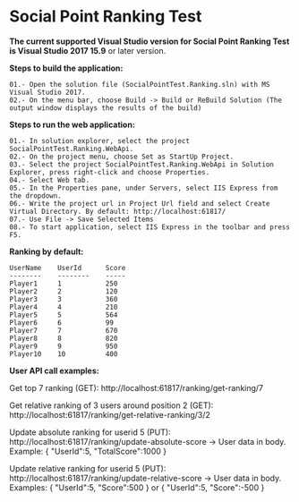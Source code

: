 # Social Point Ranking Test

**The current supported Visual Studio version for Social Point Ranking Test is Visual Studio 2017 15.9** or later version.

**Steps to build the application:**

    01.- Open the solution file (SocialPointTest.Ranking.sln) with MS Visual Studio 2017.
    02.- On the menu bar, choose Build -> Build or ReBuild Solution (The output window displays the results of the build)

**Steps to run the web application:**

    01.- In solution explorer, select the project SocialPointTest.Ranking.WebApi.
    02.- On the project menu, choose Set as StartUp Project.
    03.- Select the project SocialPointTest.Ranking.WebApi in Solution Explorer, press right-click and choose Properties.
    04.- Select Web tab.
    05.- In the Properties pane, under Servers, select IIS Express from the dropdown.
    06.- Write the project url in Project Url field and select Create Virtual Directory. By default: http://localhost:61817/
    07.- Use File -> Save Selected Items
    08.- To start application, select IIS Express in the toolbar and press F5.

**Ranking by default:**

    UserName    UserId    	Score
    --------    --------    -----
    Player1		1			250
    Player2 	2			120
    Player3		3			360
    Player4		4			210
    Player5		5			564
    Player6		6			99
    Player7		7			670
    Player8		8			820
    Player9		9			950
    Player10	10			400
	
**User API call examples:**

Get top 7 ranking (GET): http://localhost:61817/ranking/get-ranking/7

Get relative ranking of 3 users around position 2 (GET): http://localhost:61817/ranking/get-relative-ranking/3/2

Update absolute ranking for userid 5 (PUT): http://localhost:61817/ranking/update-absolute-score -> User data in body. Example: 
{
	"UserId":5,
	"TotalScore":1000
}

Update relative ranking for userid 5 (PUT): http://localhost:61817/ranking/update-relative-score -> User data in body. Examples:
{
	"UserId":5,
	"Score":500
}
or
{
	"UserId":5,
	"Score":-500
}